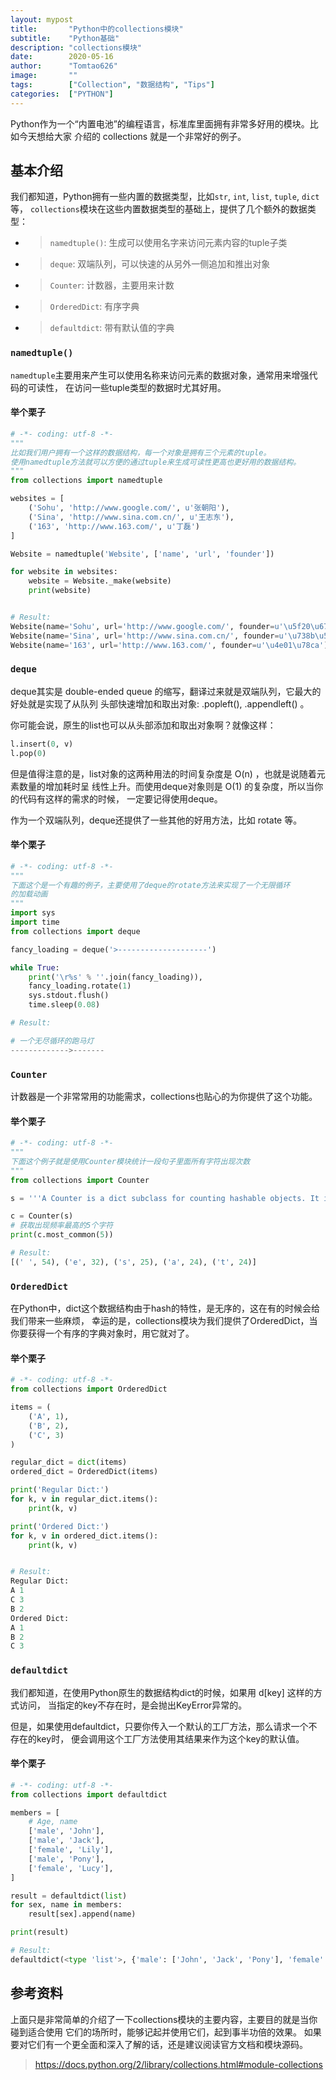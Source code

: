 ```yaml
---
layout: mypost
title:       "Python中的collections模块"
subtitle:    "Python基础"
description: "collections模块"
date:        2020-05-16
author:      "Tomtao626"
image:       ""
tags:        ["Collection", "数据结构", "Tips"]
categories:  ["PYTHON"]
---
```


Python作为一个“内置电池”的编程语言，标准库里面拥有非常多好用的模块。比如今天想给大家 介绍的 collections 就是一个非常好的例子。

## 基本介绍
我们都知道，Python拥有一些内置的数据类型，比如`str`, `int`, `list`, `tuple`, `dict`等， `collections`模块在这些内置数据类型的基础上，提供了几个额外的数据类型：

+ > `namedtuple()`: 生成可以使用名字来访问元素内容的tuple子类
+ > `deque`: 双端队列，可以快速的从另外一侧追加和推出对象
+ > `Counter`: 计数器，主要用来计数
+ > `OrderedDict`: 有序字典
+ > `defaultdict`: 带有默认值的字典

### `namedtuple()`
`namedtuple`主要用来产生可以使用名称来访问元素的数据对象，通常用来增强代码的可读性， 在访问一些tuple类型的数据时尤其好用。

#### 举个栗子
```python
# -*- coding: utf-8 -*-
"""
比如我们用户拥有一个这样的数据结构，每一个对象是拥有三个元素的tuple。
使用namedtuple方法就可以方便的通过tuple来生成可读性更高也更好用的数据结构。
"""
from collections import namedtuple

websites = [
    ('Sohu', 'http://www.google.com/', u'张朝阳'),
    ('Sina', 'http://www.sina.com.cn/', u'王志东'),
    ('163', 'http://www.163.com/', u'丁磊')
]

Website = namedtuple('Website', ['name', 'url', 'founder'])

for website in websites:
    website = Website._make(website)
    print(website)


# Result:
Website(name='Sohu', url='http://www.google.com/', founder=u'\u5f20\u671d\u9633')
Website(name='Sina', url='http://www.sina.com.cn/', founder=u'\u738b\u5fd7\u4e1c')
Website(name='163', url='http://www.163.com/', founder=u'\u4e01\u78ca')
```

### `deque`
deque其实是 double-ended queue 的缩写，翻译过来就是双端队列，它最大的好处就是实现了从队列 头部快速增加和取出对象: .popleft(), .appendleft() 。

你可能会说，原生的list也可以从头部添加和取出对象啊？就像这样：

```python
l.insert(0, v)
l.pop(0)
```

但是值得注意的是，list对象的这两种用法的时间复杂度是 O(n) ，也就是说随着元素数量的增加耗时呈 线性上升。而使用deque对象则是 O(1) 的复杂度，所以当你的代码有这样的需求的时候， 一定要记得使用deque。

作为一个双端队列，deque还提供了一些其他的好用方法，比如 rotate 等。

#### 举个栗子
```python
# -*- coding: utf-8 -*-
"""
下面这个是一个有趣的例子，主要使用了deque的rotate方法来实现了一个无限循环
的加载动画
"""
import sys
import time
from collections import deque

fancy_loading = deque('>--------------------')

while True:
    print('\r%s' % ''.join(fancy_loading)),
    fancy_loading.rotate(1)
    sys.stdout.flush()
    time.sleep(0.08)

# Result:

# 一个无尽循环的跑马灯
------------->-------
```

### `Counter`
计数器是一个非常常用的功能需求，collections也贴心的为你提供了这个功能。

#### 举个栗子
```python
# -*- coding: utf-8 -*-
"""
下面这个例子就是使用Counter模块统计一段句子里面所有字符出现次数
"""
from collections import Counter

s = '''A Counter is a dict subclass for counting hashable objects. It is an unordered collection where elements are stored as dictionary keys and their counts are stored as dictionary values. Counts are allowed to be any integer value including zero or negative counts. The Counter class is similar to bags or multisets in other languages.'''.lower()

c = Counter(s)
# 获取出现频率最高的5个字符
print(c.most_common(5))

# Result:
[(' ', 54), ('e', 32), ('s', 25), ('a', 24), ('t', 24)]
```

### `OrderedDict`
在Python中，dict这个数据结构由于hash的特性，是无序的，这在有的时候会给我们带来一些麻烦， 幸运的是，collections模块为我们提供了OrderedDict，当你要获得一个有序的字典对象时，用它就对了。

#### 举个栗子
```python
# -*- coding: utf-8 -*-
from collections import OrderedDict

items = (
    ('A', 1),
    ('B', 2),
    ('C', 3)
)

regular_dict = dict(items)
ordered_dict = OrderedDict(items)

print('Regular Dict:')
for k, v in regular_dict.items():
    print(k, v)

print('Ordered Dict:')
for k, v in ordered_dict.items():
    print(k, v)


# Result:
Regular Dict:
A 1
C 3
B 2
Ordered Dict:
A 1
B 2
C 3
```

### `defaultdict`
我们都知道，在使用Python原生的数据结构dict的时候，如果用 d[key] 这样的方式访问， 当指定的key不存在时，是会抛出KeyError异常的。

但是，如果使用defaultdict，只要你传入一个默认的工厂方法，那么请求一个不存在的key时， 便会调用这个工厂方法使用其结果来作为这个key的默认值。

#### 举个栗子
```python
# -*- coding: utf-8 -*-
from collections import defaultdict

members = [
    # Age, name
    ['male', 'John'],
    ['male', 'Jack'],
    ['female', 'Lily'],
    ['male', 'Pony'],
    ['female', 'Lucy'],
]

result = defaultdict(list)
for sex, name in members:
    result[sex].append(name)

print(result)

# Result:
defaultdict(<type 'list'>, {'male': ['John', 'Jack', 'Pony'], 'female': ['Lily', 'Lucy']})
```
## 参考资料
上面只是非常简单的介绍了一下collections模块的主要内容，主要目的就是当你碰到适合使用 它们的场所时，能够记起并使用它们，起到事半功倍的效果。
如果要对它们有一个更全面和深入了解的话，还是建议阅读官方文档和模块源码。
> https://docs.python.org/2/library/collections.html#module-collections